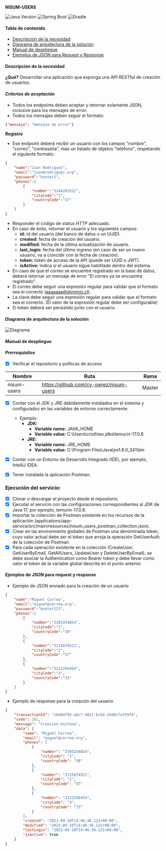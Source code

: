 **NISUM-USERS**

![Java Version](https://img.shields.io/badge/Java-17(LTS)-red?logo=java)
![Spring Boot](https://img.shields.io/badge/Spring&nbsp;Boot-3.1.2-success?logo=springboot)
![Gradle](https://img.shields.io/badge/Gradle-8.2.1-success?logo=Gradle)

#### Tabla de contenido

- [Descripción de la necesidad](#descripción-de-la-necesidad)
- [Diagrama de arquitectura de la solución](#diagrama-de-arquitectura-de-la-solución)
- [Manual de despliegue](#manual-de-despliegue)
- [Ejemplos de JSON para Request y Response](#ejemplos-de-json-para-request-y-response)

#### Descripción de la necesidad

**¿Qué?** Desarrollar una aplicación que exponga una API RESTful de creación de usuarios.</br>

#### *Criterios de aceptación*

- Todos los endpoints deben aceptar y retornar solamente JSON, inclusive para los mensajes de error.
- Todos los mensajes deben seguir el formato:
``` json
{"mensaje": "mensaje de error"}
```

**Registro**

- Ese endpoint deberá recibir un usuario con los campos "nombre", "correo", "contraseña", más un listado de objetos "teléfono", respetando el siguiente formato:
``` json
{
	"name":"Juan Rodriguez",
	"email":"juan@rodriguez.org",
	"password":"hunter2",
	"phones":[
		{
			"number":"3104203522",
			"cityCode":"1",
			"countryCode":"57"
		}
	]
}
```

- Responder el código de status HTTP adecuado.
- En caso de éxito, retornar el usuario y los siguientes campos:
  - **id:** id del usuario (del banco de datos o un UUID).
  - **created:** fecha de creación del usuario.
  - **modified:** fecha de la última actualización de usuario.
  - **last_login:** fecha del último ingreso (en caso de ser un nuevo usuario, va a coincidir con la fecha de creación).
  - **token:** token de acceso de la API (puede ser UUID o JWT).
  - **isActive:** indica si el usuario sigue habilitado dentro del sistema.
- En caso de que el correo se encuentre registrado en la base de datos, deberá retornar un mensaje de error "El correo ya se encuentra registrado".
- El correo debe seguir una expresión regular para validar que el formato sea el correcto (aaaaaaa@dominio.cl).
- La clave debe seguir una expresión regular para validar que el formato sea el correcto. (El valor de la expresión regular debe ser configurable)
- El token deberá ser persistido junto con el usuario.

#### Diagrama de arquitectura de la solución

![Diagrama](./diagrama-arquitectura.png)

#### Manual de despliegue

#### *Prerrequisitos*

- [x] Verificar el repositorio y políticas de acceso

| Nombre      | Ruta                                      | Rama   |
|-------------|-------------------------------------------|--------|
| nisum-users | <https://github.com/cy-perez/nisum-users> | Master |

- [x] Contar con el JDK y JRE debidamente instalados en el sistema y configurados en las variables de entorno correctamente:
  - Ejemplo:
    - **JDK:**
      - **Variable name:** JAVA_HOME
      - **Variable value:** C:\Users\cristhian\.jdks\temurin-17.0.8
    - **JRE:**
      - **Variable name:** JRE_HOME
      - **Variable value:** C:\Program Files\Java\jre1.8.0_341\bin

- [x] Contar con un Entorno de Desarrollo Integrado (IDE), por ejemplo, IntelliJ IDEA.
- [x] Tener instalada la aplicación Postman.

### Ejecución del servicio:
- [x] Clonar o descargar el proyecto desde el repositorio.
- [x] Ejecutar el servicio con las configuraciones correspondientes al JDK de Java 17, por ejemplo, temurin-17.0.8.
- [x] Importar la colección de Postman existente en los recursos de la aplicación (applications/app-service/src/main/resources/nisum_users_postman_collection.json).
- [x] Crear en las environments globales de Postman una denominada token, cuyo valor actual debe ser el token que arroja la operación GetUserAuth de la colección de Postman.
- [x] Para cada operación existente en la colección (CreateUser, GetUserByEmail, GetAllUsers, UpdateUser y DeleteUserByEmail), se debe asociar la Authentication como Bearer token y debe llevar como valor el token de la variable global descrita en el punto anterior. 

#### Ejemplos de JSON para request y response

- Ejemplo de JSON enviado para la creación de un usuario

``` json
{
	"name":"Miguel Correa",
	"email":"miguel@correa.org",
	"password":"Hunter123",
	"phones":[
		{
			"number":"3103254854",
			"cityCode":"1",
			"countryCode":"30"
		},
		{
			"number":"3115874521",
			"cityCode":"2",
			"countryCode":"57"
		},
		{
			"number":"3123256454",
			"cityCode":"3",
			"countryCode":"33"
		}
	]
}
```

- Ejemplo de response para la creación del usuario

``` json
{
    "transactionId": "1be04f93-adc7-4821-bc54-2d48c7a759f4",
    "code": 201,
    "message": "Creacion exitosa",
    "data": {
        "name": "Miguel Correa",
        "email": "miguel@correa.org",
        "phones": [
            {
                "number": "3103254854",
                "cityCode": "1",
                "countryCode": "30"
            },
            {
                "number": "3115874521",
                "cityCode": "2",
                "countryCode": "57"
            },
            {
                "number": "3123256454",
                "cityCode": "3",
                "countryCode": "33"
            }
        ],
        "created": "2023-09-18T14:46:36.121+00:00",
        "modified": "2023-09-18T14:46:36.121+00:00",
        "lastLogin": "2023-09-18T14:46:36.121+00:00",
        "isActive": true
    }
}
```

